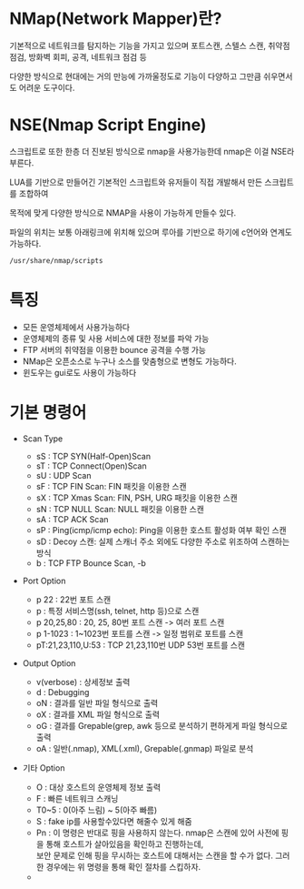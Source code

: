 # NMap(Network Mapper)란?

기본적으로 네트워크를 탐지하는 기능을 가지고 있으며 포트스캔, 스텔스 스캔, 취약점 점검, 방화벽 회피, 공격, 네트워크 점검 등 

다양한 방식으로 현대에는 거의 만능에 가까울정도로 기능이 다양하고 그만큼 쉬우면서도 어려운 도구이다.


# NSE(Nmap Script Engine)

스크립트로 또한 한층 더 진보된 방식으로 nmap을 사용가능한데 nmap은 이걸 NSE라 부른다.

LUA를 기반으로 만들어긴 기본적인 스크립트와 유저들이 직접 개발해서 만든 스크립트를 조합하여

목적에 맞게 다양한 방식으로 NMAP을 사용이 가능하게 만들수 있다.

파일의 위치는 보통 아래링크에 위치해 있으며 루아를 기반으로 하기에 c언어와 연계도 가능하다.

``` bash
/usr/share/nmap/scripts
```

# 특징
* 모든 운영체제에서 사용가능하다
* 운영체제의 종류 및 사용 서비스에 대한 정보를 파악 가능
* FTP 서버의 취약점을 이용한 bounce 공격을 수행 가능
* NMap은 오픈소스로 누구나 소스를 맞춤형으로 변형도 가능하다.
* 윈도우는 gui로도 사용이 가능하다

# 기본 명령어

* Scan Type
	* sS : TCP SYN(Half-Open)Scan
	* sT : TCP Connect(Open)Scan
	* sU : UDP Scan
	* sF : TCP FIN Scan: FIN 패킷을 이용한 스캔
	* sX : TCP Xmas Scan: FIN, PSH, URG 패킷을 이용한 스캔
	* sN : TCP NULL Scan: NULL 패킷을 이용한 스캔
	* sA : TCP ACK Scan
	* sP : Ping(icmp/icmp echo): Ping을 이용한 호스트 활성화 여부 확인 스캔
	* sD : Decoy 스캔: 실제 스캐너 주소 외에도 다양한 주소로 위조하여 스캔하는 방식
	* b : TCP FTP Bounce Scan, -b <FTP bounce proxy>

* Port Option
	* p 22 : 22번 포트 스캔
	* p <service> : 특정 서비스명(ssh, telnet, http 등)으로 스캔
	* p 20,25,80 : 20, 25, 80번 포트 스캔 -> 여러 포트 스캔
	* p 1-1023 : 1~1023번 포트를 스캔 -> 일정 범위로 포트를 스캔
	* pT:21,23,110,U:53 : TCP 21,23,110번 UDP 53번 포트를 스캔

* Output Option
	* v(verbose) : 상세정보 출력
	* d : Debugging
	* oN <file> : 결과를 일반 파일 형식으로 출력
	* oX <file> : 결과를 XML 파일 형식으로 출력
	* oG <file> : 결과를 Grepable(grep, awk 등으로 분석하기 편하게게 파일 형식으로 출력
	* oA <Directoy>: 일반(.nmap), XML(.xml), Grepable(.gnmap) 파일로 분석


* 기타 Option
	* O : 대상 호스트의 운영체제 정보 출력
	* F : 빠른 네트워크 스캐닝
	* T0~5 : 0(아주 느림) ~ 5(아주 빠름)
	* S : fake ip를 사용할수있다면 해줄수 있게 해줌
	* Pn : 이 명령은 반대로 핑을 사용하지 않는다. nmap은 스캔에 있어 사전에 핑을 통해 호스트가 살아있음을 확인하고 진행하는데,<br> 보안 문제로 인해 핑을 무시하는 호스트에 대해서는 스캔을 할 수가 없다. 그러한 경우에는 위 명령을 통해 확인 절차를 스킵하자.
	* 